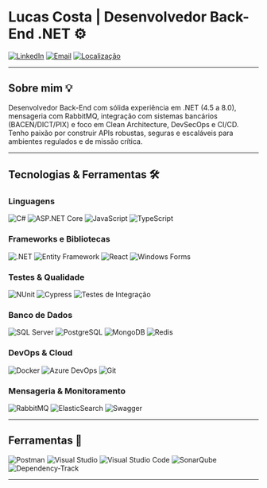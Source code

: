 # Lucas Costa | Desenvolvedor Back-End .NET ⚙️

[![LinkedIn](https://img.shields.io/badge/LinkedIn-0077B5?style=for-the-badge&logo=linkedin&logoColor=white)](https://linkedin.com/in/antonio-lucas-costa)
[![Email](https://img.shields.io/badge/Gmail-D14836?style=for-the-badge&logo=gmail&logoColor=white)](mailto:contato.lukascosta@gmail.com)
[![Localização](https://img.shields.io/badge/Brasil-CE-00b300?style=for-the-badge)]()

---

## Sobre mim 💡

Desenvolvedor Back-End com sólida experiência em .NET (4.5 a 8.0), mensageria com RabbitMQ, integração com sistemas bancários (BACEN/DICT/PIX) e foco em Clean Architecture, DevSecOps e CI/CD. Tenho paixão por construir APIs robustas, seguras e escaláveis para ambientes regulados e de missão crítica.

---

## Tecnologias & Ferramentas 🛠️

### Linguagens
![C#](https://img.shields.io/badge/CSharp-239120?style=flat-square&logo=csharp&logoColor=white)
![ASP.NET Core](https://img.shields.io/badge/ASP.NET_Core-512BD4?style=flat-square&logo=dotnet&logoColor=white)
![JavaScript](https://img.shields.io/badge/JavaScript-F7DF1E?style=flat-square&logo=javascript&logoColor=black)
![TypeScript](https://img.shields.io/badge/TypeScript-3178C6?style=flat-square&logo=typescript&logoColor=white)

### Frameworks e Bibliotecas
![.NET](https://img.shields.io/badge/.NET-512BD4?style=flat-square&logo=dotnet&logoColor=white)
![Entity Framework](https://img.shields.io/badge/Entity%20Framework-68217A?style=flat-square&logo=entity-framework&logoColor=white)
![React](https://img.shields.io/badge/React-20232A?style=flat-square&logo=react&logoColor=61DAFB)
![Windows Forms](https://img.shields.io/badge/WinForms-0078D7?style=flat-square&logo=windows&logoColor=white)

### Testes & Qualidade
![NUnit](https://img.shields.io/badge/NUnit-800000?style=flat-square&logo=nunit&logoColor=white)
![Cypress](https://img.shields.io/badge/Cypress-17202C?style=flat-square&logo=cypress&logoColor=white)
![Testes de Integração](https://img.shields.io/badge/Testes%20de%20Integração-6A5ACD?style=flat-square)

### Banco de Dados
![SQL Server](https://img.shields.io/badge/SQL_Server-CC2927?style=flat-square&logo=microsoftsqlserver&logoColor=white)
![PostgreSQL](https://img.shields.io/badge/PostgreSQL-336791?style=flat-square&logo=postgresql&logoColor=white)
![MongoDB](https://img.shields.io/badge/MongoDB-4EA94B?style=flat-square&logo=mongodb&logoColor=white)
![Redis](https://img.shields.io/badge/Redis-DC382D?style=flat-square&logo=redis&logoColor=white)

### DevOps & Cloud
![Docker](https://img.shields.io/badge/Docker-2496ED?style=flat-square&logo=docker&logoColor=white)
![Azure DevOps](https://img.shields.io/badge/Azure_DevOps-0078D7?style=flat-square&logo=azuredevops&logoColor=white)
![Git](https://img.shields.io/badge/Git-F05032?style=flat-square&logo=git&logoColor=white)

### Mensageria & Monitoramento
![RabbitMQ](https://img.shields.io/badge/RabbitMQ-FF6600?style=flat-square&logo=rabbitmq&logoColor=white)
![ElasticSearch](https://img.shields.io/badge/ElasticSearch-005571?style=flat-square&logo=elasticsearch&logoColor=white)
![Swagger](https://img.shields.io/badge/Swagger-85EA2D?style=flat-square&logo=swagger&logoColor=black)

---

## Ferramentas 🧰

![Postman](https://img.shields.io/badge/Postman-FF6C37?style=flat-square&logo=postman&logoColor=white)
![Visual Studio](https://img.shields.io/badge/Visual%20Studio-5C2D91?style=flat-square&logo=visualstudio&logoColor=white)
![Visual Studio Code](https://img.shields.io/badge/VS_Code-007ACC?style=flat-square&logo=visual-studio-code&logoColor=white)
![SonarQube](https://img.shields.io/badge/SonarQube-4E9BCD?style=flat-square&logo=sonarqube&logoColor=white)
![Dependency-Track](https://img.shields.io/badge/Dependency--Track-003366?style=flat-square&logo=dependency-track&logoColor=white)

---
